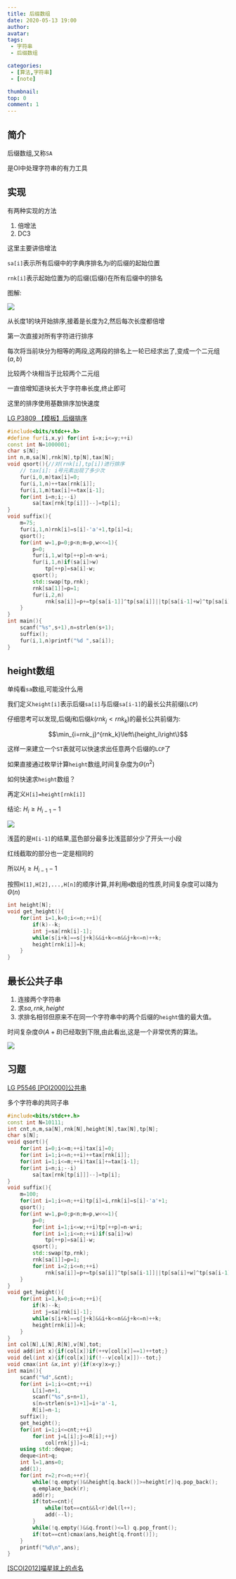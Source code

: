 ```yaml
---
title: 后缀数组
date: 2020-05-13 19:00
author: 
avatar:
tags: 
 - 字符串
 - 后缀数组

categories:
 - [算法,字符串]
 - [note]

thumbnail: 
top: 0 
comment: 1
---
```


## 简介

后缀数组,又称`SA`

是OI中处理字符串的有力工具

## 实现

有两种实现的方法

1. 倍增法
2. DC3

这里主要讲倍增法

`sa[i]`表示所有后缀中的字典序排名为$i$的后缀的起始位置

`rnk[i]`表示起始位置为$i$的后缀(后缀$i$)在所有后缀中的排名

图解:

![](1.png)

从长度$1$的块开始排序,接着是长度为$2$,然后每次长度都倍增

第一次直接对所有字符进行排序

每次将当前块分为相等的两段,这两段的排名上一轮已经求出了,变成一个二元组$(a,b)$

比较两个块相当于比较两个二元组

一直倍增知道块长大于字符串长度,终止即可

这里的排序使用基数排序加快速度

[LG P3809 【模板】后缀排序](https://www.luogu.com.cn/problem/P3809)

```cpp
#include<bits/stdc++.h>
#define fur(i,x,y) for(int i=x;i<=y;++i)
const int N=1000001;
char s[N];
int n,m,sa[N],rnk[N],tp[N],tax[N];
void qsort(){//对(rnk[i],tp[i])进行排序
    // tax[i]: i号元素出现了多少次
    fur(i,0,m)tax[i]=0;
    fur(i,1,n)++tax[rnk[i]];
    fur(i,1,m)tax[i]+=tax[i-1];
    for(int i=n;i;--i)
        sa[tax[rnk[tp[i]]]--]=tp[i];
}
void suffix(){
    m=75;
    fur(i,1,n)rnk[i]=s[i]-'a'+1,tp[i]=i;
    qsort();
    for(int w=1,p=0;p<n;m=p,w<<=1){
        p=0;
        fur(i,1,w)tp[++p]=n-w+i;
        fur(i,1,n)if(sa[i]>w)
            tp[++p]=sa[i]-w;
        qsort();
        std::swap(tp,rnk);
        rnk[sa[1]]=p=1;
        fur(i,2,n)
            rnk[sa[i]]=p+=tp[sa[i-1]]^tp[sa[i]]||tp[sa[i-1]+w]^tp[sa[i]+w];
    }
}
int main(){
    scanf("%s",s+1),n=strlen(s+1);
    suffix();
    fur(i,1,n)printf("%d ",sa[i]);
}
```

## height数组

单纯看`sa`数组,可能没什么用

我们定义`height[i]`表示后缀`sa[i]`与后缀`sa[i-1]`的最长公共前缀(`LCP`)

仔细思考可以发现,后缀$j$和后缀$k$($rnk_j<rnk_k$)的最长公共前缀为:

$$\min_{i=rnk_j}^{rnk_k}\left\{height_i\right\}$$

这样一来建立一个`ST`表就可以快速求出任意两个后缀的`LCP`了

如果直接通过枚举计算`height`数组,时间复杂度为$\Theta(n^2)$

如何快速求`height`数组？

再定义`H[i]=height[rnk[i]]`

结论: $H_i\ge H_{i-1}-1$

![](height.png)

浅蓝的是`H[i-1]`的结果,蓝色部分最多比浅蓝部分少了开头一小段

红线截取的部分也一定是相同的

所以$H_i\ge H_{i-1}-1$

按照`H[1],H[2],...,H[n]`的顺序计算,并利用`H`数组的性质,时间复杂度可以降为$\Theta(n)$

```cpp
int height[N];
void get_height(){
    for(int i=1,k=0;i<=n;++i){
		if(k)--k;
		int j=sa[rnk[i]-1];
		while(s[i+k]==s[j+k]&&i+k<=n&&j+k<=n)++k;
		height[rnk[i]]=k; 
	}
}
```

## 最长公共子串

1. 连接两个字符串
2. 求$sa,rnk,height$
3. 求排名相邻但原来不在同一个字符串中的两个后缀的`height`值的最大值。
   
时间复杂度$\Theta(A+B)$已经取到下限,由此看出,这是一个非常优秀的算法。

![](lcs.png)

## 习题

[LG P5546 \[POI2000\]公共串](https://www.luogu.com.cn/problem/P5546)

多个字符串的共同子串

```cpp
#include<bits/stdc++.h>
const int N=10111;
int cnt,n,m,sa[N],rnk[N],height[N],tax[N],tp[N];
char s[N];
void qsort(){
    for(int i=0;i<=m;++i)tax[i]=0;
    for(int i=1;i<=n;++i)++tax[rnk[i]];
    for(int i=1;i<=m;++i)tax[i]+=tax[i-1];
    for(int i=n;i;--i)
        sa[tax[rnk[tp[i]]]--]=tp[i];
}
void suffix(){
    m=100;
    for(int i=1;i<=n;++i)tp[i]=i,rnk[i]=s[i]-'a'+1;
    qsort();
    for(int w=1,p=0;p<n;m=p,w<<=1){
        p=0;
        for(int i=1;i<=w;++i)tp[++p]=n-w+i;
        for(int i=1;i<=n;++i)if(sa[i]>w)
            tp[++p]=sa[i]-w;
        qsort();
        std::swap(tp,rnk);
        rnk[sa[1]]=p=1;
        for(int i=2;i<=n;++i)
            rnk[sa[i]]=p+=tp[sa[i]]^tp[sa[i-1]]||tp[sa[i]+w]^tp[sa[i-1]+w];
    }
}
void get_height(){
    for(int i=1,k=0;i<=n;++i){
        if(k)--k;
        int j=sa[rnk[i]-1];
        while(s[i+k]==s[j+k]&&i+k<=n&&j+k<=n)++k;
        height[rnk[i]]=k;
    }
}
int col[N],L[N],R[N],v[N],tot;
void add(int x){if(col[x])if(++v[col[x]]==1)++tot;}
void del(int x){if(col[x])if(!--v[col[x]])--tot;}
void cmax(int &x,int y){if(x<y)x=y;}
int main(){
    scanf("%d",&cnt);
    for(int i=1;i<=cnt;++i)
        L[i]=n+1,
        scanf("%s",s+n+1),
        s[n=strlen(s+1)+1]=i+'a'-1,
        R[i]=n-1;
    suffix();
    get_height();
    for(int i=1;i<=cnt;++i)
        for(int j=L[i];j<=R[i];++j)
            col[rnk[j]]=i;
    using std::deque;
    deque<int>q;
	int l=1,ans=0;
	add(1);
	for(int r=2;r<=n;++r){
		while(!q.empty()&&height[q.back()]>=height[r])q.pop_back();
		q.emplace_back(r);
		add(r);
		if(tot==cnt){
			while(tot==cnt&&l<r)del(l++);
			add(--l);
		}
		while(!q.empty()&&q.front()<=l) q.pop_front();
		if(tot==cnt)cmax(ans,height[q.front()]);
	}
    printf("%d\n",ans);
}
```

[\[SCOI2012\]喵星球上的点名](https://www.luogu.com.cn/problem/P2336)
